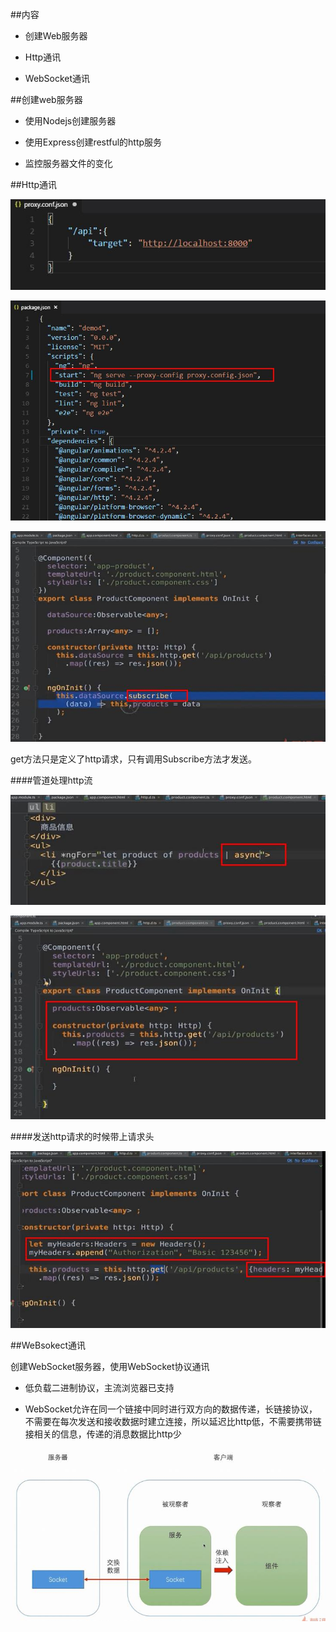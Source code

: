 ##内容

- 创建Web服务器

- Http通讯

- WebSocket通讯




##创建web服务器

- 使用Nodejs创建服务器

- 使用Express创建restful的http服务

- 监控服务器文件的变化




##Http通讯

![](/assets/360截图20171025174703604.jpg)

![](/assets/360截图20171025175208531.jpg)

![](/assets/360截图20171025175339519.jpg)

get方法只是定义了http请求，只有调用Subscribe方法才发送。


####管道处理http流

![](/assets/360截图20171025175701902.jpg)

![](/assets/360截图20171025175639833.jpg)


####发送http请求的时候带上请求头

![](/assets/360截图20171025180207948.jpg)




##WeBsokect通讯

创建WebSocket服务器，使用WebSocket协议通讯

- 低负载二进制协议，主流浏览器已支持

- WebSocket允许在同一个链接中同时进行双方向的数据传递，长链接协议，不需要在每次发送和接收数据时建立连接，所以延迟比http低，不需要携带链接相关的信息，传递的消息数据比http少

![](/assets/360截图20171025181930567.jpg)




